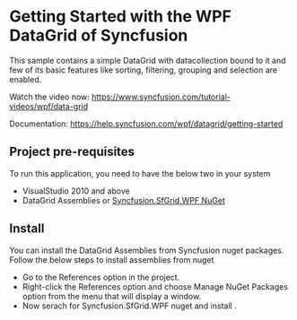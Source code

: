 # Getting Started with the WPF DataGrid of Syncfusion
This sample contains a simple DataGrid with datacollection bound to it and few of its basic features like sorting, filtering, grouping and selection are enabled.

Watch the video now: https://www.syncfusion.com/tutorial-videos/wpf/data-grid 

Documentation: https://help.syncfusion.com/wpf/datagrid/getting-started

## Project pre-requisites
To run this application, you need to have the below two in your system
* VisualStudio 2010 and above
* DataGrid Assemblies or [Syncfusion.SfGrid.WPF NuGet](https://www.nuget.org/packages/Syncfusion.SfGrid.WPF/)

## Install
You can install the DataGrid Assemblies from Syncfusion nuget packages.
Follow the below steps to install assemblies from nuget
* Go to the References option in the project.
* Right-click the References option and choose Manage NuGet Packages option from the menu that will display a window.
* Now serach for Syncfusion.SfGrid.WPF nuget and install .
